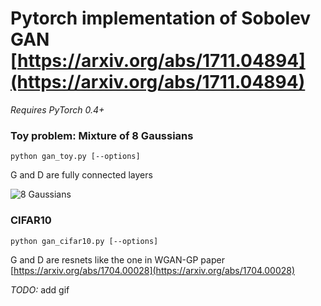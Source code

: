 # Pytorch implementation of Sobolev GAN [https://arxiv.org/abs/1711.04894](https://arxiv.org/abs/1711.04894)

*Requires PyTorch 0.4+*

### Toy problem: Mixture of 8 Gaussians
`python gan_toy.py [--options]`

G and D are fully connected layers

![8 Gaussians](https://i.imgur.com/3RtQ8kn.gif)

### CIFAR10
`python gan_cifar10.py [--options]`

G and D are resnets like the one in WGAN-GP paper [https://arxiv.org/abs/1704.00028](https://arxiv.org/abs/1704.00028)

*TODO:* add gif
